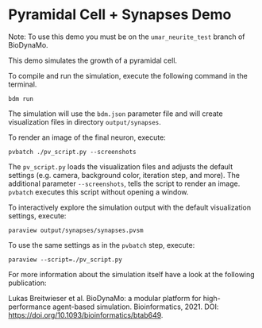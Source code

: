 # Pyramidal Cell + Synapses Demo

Note: To use this demo you must be on the ```umar_neurite_test``` branch of BioDynaMo.

This demo simulates the growth of a pyramidal cell. 

To compile and run the simulation, execute the following command in the terminal.

```
bdm run
```

The simulation will use the `bdm.json` parameter file and will create
visualization files in directory `output/synapses`.

To render an image of the final neuron, execute:

```
pvbatch ./pv_script.py --screenshots
```

The `pv_script.py` loads the visualization files and adjusts the default settings (e.g. camera, background color, iteration step, and more).
The additional parameter `--screenshots`, tells the script to render an image.
`pvbatch` executes this script without opening a window.

To interactively explore the simulation output with the default visualization settings, execute: 

```
paraview output/synapses/synapses.pvsm
```

To use the same settings as in the `pvbatch` step, execute:

```
paraview --script=./pv_script.py
```

For more information about the simulation itself have a look at the following publication:

Lukas Breitwieser et al. BioDynaMo: a modular platform for high-performance agent-based simulation.
Bioinformatics, 2021. DOI: https://doi.org/10.1093/bioinformatics/btab649.

